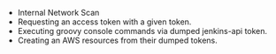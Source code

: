 - Internal Network Scan
- Requesting an access token with a given token.
- Executing groovy console commands via dumped jenkins-api token.
- Creating an AWS resources from their dumped tokens.
